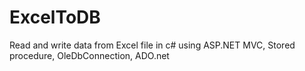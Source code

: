 # ExcelToDB
Read and write data from Excel file in c# using ASP.NET MVC, Stored procedure, OleDbConnection, ADO.net
